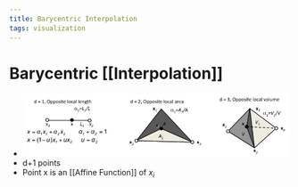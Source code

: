 ```yaml
---
title: Barycentric Interpolation
tags: visualization
---
```


# Barycentric [[Interpolation]]
- ![im](assets/Pasted%20Image%2020220411124941.png)
- d+1 points
- Point x is an [[Affine Function]] of $x_i$




















































































